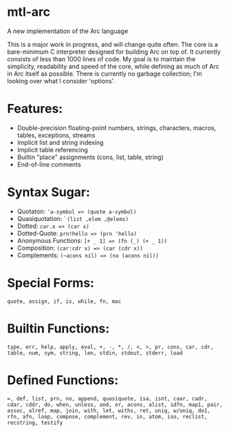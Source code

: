 mtl-arc
=======
A new implementation of the Arc language

This is a major work in progress, and will change quite often. 
The core is a bare-minimum C interpreter designed for building Arc on top of. 
It currently consists of less than 1000 lines of code. 
My goal is to maintain the simplicity, readability and speed of the core, while defining as much of Arc in Arc itself as possible. 
There is currently no garbage collection; I'm looking over what I consider 'options'.

Features:
=========
* Double-precision floating-point numbers, strings, characters, macros, tables, exceptions, streams
* Implicit list and string indexing
* Implicit table referencing
* Builtin "place" assignments (cons, list, table, string)
* End-of-line comments

Syntax Sugar:
=============
* Quotaton: ``` 'a-symbol => (quote a-symbol) ```
* Quasiquotation: ``` `(list ,elem ,@elems) ```
* Dotted: ``` car.x => (car x) ```
* Dotted-Quote: ``` prn!hello => (prn 'hello) ```
* Anonymous Functions: ``` [+ _ 1] => (fn (_) (+ _ 1)) ```
* Composition: ``` (car:cdr x) => (car (cdr x)) ```
* Complements: ``` (~acons nil) => (no (acons nil)) ```

Special Forms:
==============
```quote, assign, if, is, while, fn, mac```

Builtin Functions:
==================
```type, err, help, apply, eval, +, -, *, /, <, >, pr, cons, car, cdr, table, num, sym, string, len, stdin, stdout, stderr, load```

Defined Functions:
==================
```=, def, list, prn, no, append, quasiquote, isa, isnt, caar, cadr, cdar, cddr, do, when, unless, and, or, acons, alist, idfn, map1, pair, assoc, alref, map, join, with, let, withs, ret, uniq, w/uniq, do1, rfn, afn, loop, compose, complement, rev, in, atom, iso, reclist, recstring, testify```